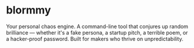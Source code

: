 # blormmy
Your personal chaos engine. A command-line tool that conjures up random brilliance — whether it's a fake persona, a startup pitch, a terrible poem, or a hacker-proof password. Built for makers who thrive on unpredictability.
